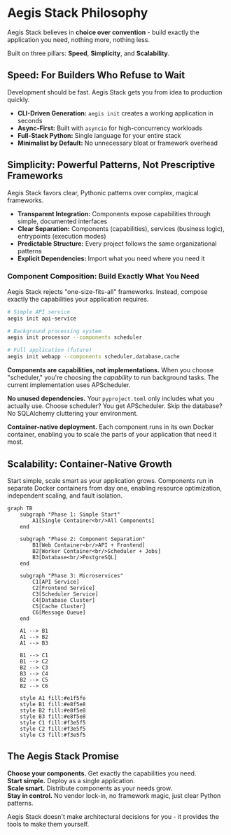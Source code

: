 # Aegis Stack Philosophy

Aegis Stack believes in **choice over convention** - build exactly the application you need, nothing more, nothing less.

Built on three pillars: **Speed**, **Simplicity**, and **Scalability**.

## Speed: For Builders Who Refuse to Wait

Development should be fast. Aegis Stack gets you from idea to production quickly.

- **CLI-Driven Generation:** `aegis init` creates a working application in seconds
- **Async-First:** Built with `asyncio` for high-concurrency workloads
- **Full-Stack Python:** Single language for your entire stack
- **Minimalist by Default:** No unnecessary bloat or framework overhead

## Simplicity: Powerful Patterns, Not Prescriptive Frameworks

Aegis Stack favors clear, Pythonic patterns over complex, magical frameworks.

- **Transparent Integration:** Components expose capabilities through simple, documented interfaces
- **Clear Separation:** Components (capabilities), services (business logic), entrypoints (execution modes)
- **Predictable Structure:** Every project follows the same organizational patterns
- **Explicit Dependencies:** Import what you need where you need it

### Component Composition: Build Exactly What You Need

Aegis Stack rejects "one-size-fits-all" frameworks. Instead, compose exactly the capabilities your application requires.

```bash
# Simple API service
aegis init api-service

# Background processing system
aegis init processor --components scheduler

# Full application (future)
aegis init webapp --components scheduler,database,cache
```

**Components are capabilities, not implementations.** When you choose "scheduler," you're choosing the *capability* to run background tasks. The current implementation uses APScheduler.

**No unused dependencies.** Your `pyproject.toml` only includes what you actually use. Choose scheduler? You get APScheduler. Skip the database? No SQLAlchemy cluttering your environment.

**Container-native deployment.** Each component runs in its own Docker container, enabling you to scale the parts of your application that need it most.

## Scalability: Container-Native Growth

Start simple, scale smart as your application grows. Components run in separate Docker containers from day one, enabling resource optimization, independent scaling, and fault isolation.

```mermaid
graph TB
    subgraph "Phase 1: Simple Start"
        A1[Single Container<br/>All Components]
    end
    
    subgraph "Phase 2: Component Separation"
        B1[Web Container<br/>API + Frontend]
        B2[Worker Container<br/>Scheduler + Jobs]
        B3[Database<br/>PostgreSQL]
    end
    
    subgraph "Phase 3: Microservices"
        C1[API Service]
        C2[Frontend Service]
        C3[Scheduler Service]
        C4[Database Cluster]
        C5[Cache Cluster]
        C6[Message Queue]
    end
    
    A1 --> B1
    A1 --> B2
    A1 --> B3
    
    B1 --> C1
    B1 --> C2
    B2 --> C3
    B3 --> C4
    B2 --> C5
    B2 --> C6
    
    style A1 fill:#e1f5fe
    style B1 fill:#e8f5e8
    style B2 fill:#e8f5e8
    style B3 fill:#e8f5e8
    style C1 fill:#f3e5f5
    style C2 fill:#f3e5f5
    style C3 fill:#f3e5f5
```

## The Aegis Stack Promise

**Choose your components.** Get exactly the capabilities you need.  
**Start simple.** Deploy as a single application.  
**Scale smart.** Distribute components as your needs grow.  
**Stay in control.** No vendor lock-in, no framework magic, just clear Python patterns.

Aegis Stack doesn't make architectural decisions for you - it provides the tools to make them yourself.